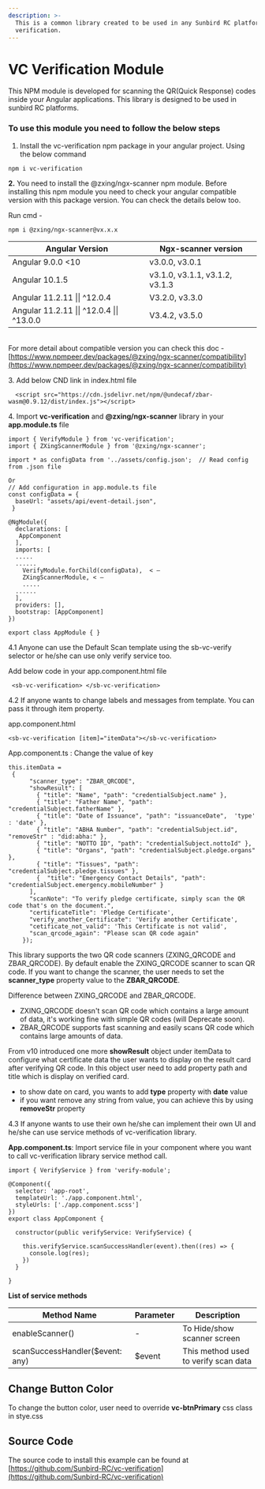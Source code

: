 ```yaml
---
description: >-
  This is a common library created to be used in any Sunbird RC platform for VC
  verification.
---
```


# VC Verification Module

This NPM module is developed for scanning the QR(Quick Response) codes inside your Angular applications. This library is designed to be used in sunbird RC platforms.

### **To use this module you need to follow the below steps**

1. Install the vc-verification npm package in your angular project. Using the below command

```
npm i vc-verification
```

**2.** You need to install the @zxing/ngx-scanner npm module. Before installing this npm module you need to check your angular compatible version with this package version. You can check the details below too.

Run cmd -

```
npm i @zxing/ngx-scanner@vx.x.x
```

| Angular Version                           | Ngx-scanner version            |
| ----------------------------------------- | ------------------------------ |
| Angular 9.0.0 <10                         | v3.0.0, v3.0.1                 |
| Angular 10.1.5                            | v3.1.0, v3.1.1, v3.1.2, v3.1.3 |
| Angular 11.2.11 \|\| ^12.0.4              | V3.2.0, v3.3.0                 |
| Angular 11.2.11 \|\| ^12.0.4 \|\| ^13.0.0 | V3.4.2, v3.5.0                 |

\
For more detail about compatible version you can check this doc - [https://www.npmpeer.dev/packages/@zxing/ngx-scanner/compatibility](https://www.npmpeer.dev/packages/@zxing/ngx-scanner/compatibility)


3\. Add below CND link in index.html file
```
  <script src="https://cdn.jsdelivr.net/npm/@undecaf/zbar-wasm@0.9.12/dist/index.js"></script>
  ```


4\. Import **vc-verification** and **@zxing/ngx-scanner** library in your **app.module.ts** file

```
import { VerifyModule } from 'vc-verification';
import { ZXingScannerModule } from '@zxing/ngx-scanner';

import * as configData from '../assets/config.json';  // Read config from .json file

Or
// Add configuration in app.module.ts file
const configData = {
  baseUrl: "assets/api/event-detail.json",
 }

@NgModule({
  declarations: [
   AppComponent
  ],
  imports: [
  .....
  ......
    VerifyModule.forChild(configData),  < —
    ZXingScannerModule, < —
    .....
  ......
  ],
  providers: [],
  bootstrap: [AppComponent]
})

export class AppModule { }

```

4.1 Anyone can use the Default Scan template using the sb-vc-verify selector or he/she can use only verify service too.

Add below code in your app.component.html file

```
 <sb-vc-verification> </sb-vc-verification>
```

4.2 If anyone wants to change labels and messages from template. You can pass it through item property.

app.component.html

```
<sb-vc-verification [item]="itemData"></sb-vc-verification>
```

App.component.ts : Change the value of key

```
this.itemData =
 {
      "scanner_type": "ZBAR_QRCODE",
      "showResult": [
        { "title": "Name", "path": "credentialSubject.name" },
        { "title": "Father Name", "path": "credentialSubject.fatherName" },
        { "title": "Date of Issuance", "path": "issuanceDate",  'type' : 'date' },
        { "title": "ABHA Number", "path": "credentialSubject.id",  "removeStr" : "did:abha:" },
        { "title": "NOTTO ID", "path": "credentialSubject.nottoId" },
        { "title": "Organs", "path": "credentialSubject.pledge.organs" },
        { "title": "Tissues", "path": "credentialSubject.pledge.tissues" },
        {  "title": "Emergency Contact Details", "path": "credentialSubject.emergency.mobileNumber" }
      ],
      "scanNote": "To verify pledge certificate, simply scan the QR code that's on the document.",
      "certificateTitle": 'Pledge Certificate',
      "verify_another_Certificate": 'Verify another Certificate',
      "cetificate_not_valid": 'This Certificate is not valid',
      "scan_qrcode_again": "Please scan QR code again"
    });
```

  This library supports the two QR code scanners (ZXING_QRCODE and ZBAR_QRCODE). By default enable the ZXING_QRCODE scanner to scan QR code. If you want to change the scanner, the user needs to set the **scanner_type** property value to the **ZBAR_QRCODE**.
 
  Difference between ZXING_QRCODE and ZBAR_QRCODE.
   - ZXING_QRCODE doesn't scan QR code which contains a large amount of data, it's working fine with simple QR codes (will Deprecate soon).
   - ZBAR_QRCODE supports fast scanning and easily scans QR code which contains large amounts of data.
   
   
   From v10 introduced one more **showResult** object under itemData to configure what certificate data the user wants to display on the result card after verifying QR code. In this  object user need to add property path and title which is display on verified card.
  - to show date on card, you wants to add **type** property with **date** value
   - if you want remove any string from value, you can achieve this by using **removeStr** property 
  

4.3 If anyone wants to use their own he/she can implement their own UI and he/she can use service methods of vc-verification library.

**App.component.ts**: Import service file in your component where you want to call vc-verification library service method call.

```
import { VerifyService } from 'verify-module'; 

@Component({
  selector: 'app-root',
  templateUrl: './app.component.html',
  styleUrls: ['./app.component.scss']
})
export class AppComponent {
 
  constructor(public verifyService: VerifyService) {

    this.verifyService.scanSuccessHandler(event).then((res) => {
      console.log(res);
    })
  }

}
```

**List of service methods**

| Method Name                     | Parameter | Description                          |
| ------------------------------- | --------- | ------------------------------------ |
| enableScanner()                 | -         | To Hide/show scanner screen          |
| scanSuccessHandler($event: any) | $event    | This method used to verify scan data |

## Change Button Color

To change the button color, user need to override **vc-btnPrimary** css class in stye.css

## Source Code

The source code to install this example can be found at [https://github.com/Sunbird-RC/vc-verification](https://github.com/Sunbird-RC/vc-verification)

